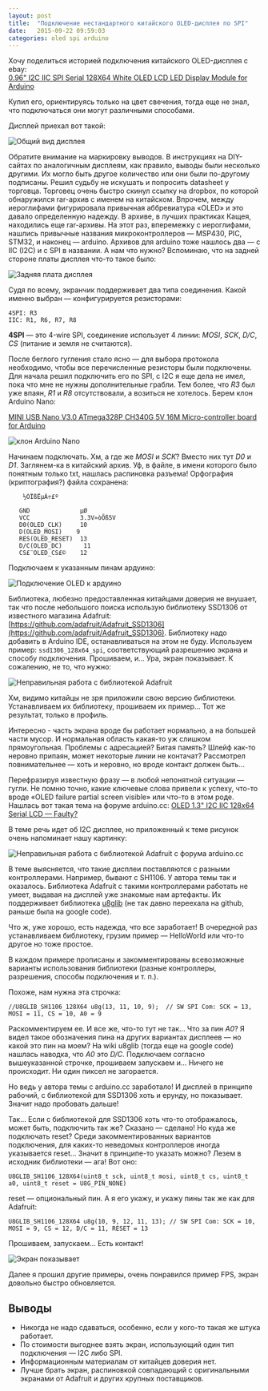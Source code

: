 ```yaml
---
layout: post
title:  "Подключение нестандартного китайского OLED-дисплея по SPI"
date:   2015-09-22 09:59:03
categories: oled spi arduino
---
```

Хочу поделиться историей подключения китайского OLED-дисплея с ebay:
<br>
[0.96" I2C IIC SPI Serial 128X64 White OLED LCD LED Display Module for Arduino](https://rover.ebay.com/rover/1/711-53200-19255-0/1?icep_id=114&ipn=icep&toolid=20004&campid=5338190330&mpre=http%3A%2F%2Fwww.ebay.com%2Fitm%2F0-96-I2C-IIC-SPI-Serial-128X64-White-OLED-LCD-LED-Display-Module-for-Arduino-%2F263097814635)

Купил его, ориентируясь только на цвет свечения, тогда еще не знал, что подключаться они могут различными способами.

Дисплей приехал вот такой: 

![Общий вид дисплея](/assets/01_oled_front.jpg)

Обратите внимание на маркировку выводов. В инструкциях на DIY-сайтах по аналогичным дисплеям, как правило, выводы были несколько другими. Их могло быть другое количество или они были по-другому подписаны.
Решил судьбу не искушать и попросить datasheet у торговца. Торговец очень быстро скинул ссылку на dropbox, по которой обнаружился rar-архив с именем на китайском. Впрочем, между иероглифами фигурировала привычная аббревиатура «OLED» и это давало определенную надежду.
В архиве, в лучших практиках Кащея, находились еще rar-архивы. На этот раз, вперемежку с иероглифами, нашлись привычные названия микроконтроллеров — MSP430, PIC, STM32, и наконец — arduino. Архивов для arduino тоже нашлось два — с IIC (I2C) и с SPI в названии.  А нам что нужно? Вспоминаю, что на задней стороне платы дисплея что-то такое было:

![Задняя плата дисплея](/assets/02_oled_back.jpg)


Судя по всему, экранчик поддерживает два типа соединения. Какой именно выбран — конфигурируется резисторами:

```
4SPI: R3
IIC: R1, R6, R7, R8
```

**4SPI** — это 4-wire SPI, соединение использует 4 линии: *MOSI*, *SCK*, *D/C*, *CS* (питание и земля не считаются).

После беглого гугления стало ясно — для выбора протокола необходимо, чтобы все перечисленные резисторы были подключены.
Для начала решил подключить его по SPI, с I2C я еще дела не имел, пока что мне не нужны дополнительные грабли. Тем более, что *R3* был уже впаян, *R1* и *R8* отсутствовали, а возиться не хотелось.
Берем клон Arduino Nano:

[MINI USB Nano V3.0 ATmega328P CH340G 5V 16M Micro-controller board for Arduino](https://rover.ebay.com/rover/1/711-53200-19255-0/1?icep_id=114&ipn=icep&toolid=20004&campid=5338190330&mpre=http%3A%2F%2Fwww.ebay.com%2Fitm%2FMINI-USB-Nano-V3-0-ATmega328P-CH340G-5V-16M-Micro-controller-board-for-Arduino-%2F381374550571)

![клон Arduino Nano](/assets/03_funduino_nano.jpg)

Начинаем подключать. Хм, а где же *MOSI* и *SCK*? Вместо них тут *D0* и *D1*. Заглянем-ка в китайский архив. Уф, в файле, в имени которого было понятным только txt, нашлась распиновка разъема! Орфография (криптография?) файла сохранена:

```
	½ÓÏßËµÃ÷£º
 
   GND              µØ
   VCC              3.3V»òÕß5V
   D0(OLED_CLK)     10
   D(OLED_MOSI)    9
   RES(OLED_RESET)  13
   D/C(OLED_DC)      11
   CS£¨OLED_CS£©    12
```

Подключаем к указанным пинам ардуино:

![Подключение OLED к ардуино](/assets/04_oled_connected.jpg)

Библиотека, любезно предоставленная китайцами доверия не внушает, так что после небольшого поиска использую библиотеку SSD1306 от известного магазина Adafruit:
[https://github.com/adafruit/Adafruit_SSD1306](https://github.com/adafruit/Adafruit_SSD1306).
Библиотеку надо добавить в Arduino IDE, останавливаться на этом не буду. 
Используем пример: ```ssd1306_128x64_spi```, соответствующий разрешению экрана и способу подключения. Прошиваем, и... Ура, экран показывает. К сожалению, не то, что нужно:

![Неправильная работа с библиотекой Adafruit](/assets/05_oled_failure.jpg)

Хм, видимо китайцы не зря приложили свою версию библиотеки. Устанавливаем их библиотеку, прошиваем их пример... Тот же результат, только в профиль.

Интересно - часть экрана вроде бы работает нормально, а на большей части мусор. И нормальная область какая-то уж слишком прямоугольная. Проблемы с адресацией? Битая память? Шлейф как-то неровно припаян, может некоторые линии не контачат? Рассмотрел повнимательнее — хоть и неровно, но вроде контакт должен быть...

Перефразируя известную фразу — в любой непонятной ситуации — гугли.
Не помню точно, какие ключевые слова привели к успеху, что-то вроде «OLED failure partial screen visible» или что-то в этом роде. Нашлась вот такая тема на форуме arduino.cc:
[OLED 1.3" I2C IIC 128x64 Serial LCD — Faulty?](http://forum.arduino.cc/index.php?topic=259186.0)

В теме речь идет об I2C дисплее, но приложенный к теме рисунок очень напоминает нашу картинку:

![Неправильная работа с библиотекой Adafruit c форума arduino.cc](/assets/06_oled_failure_from_arduino_cc.jpg)

В теме выясняется, что такие дисплеи поставляются с разными контроллерами. Например, бывают с SH1106. У автора темы так и оказалось. Библиотека Adafruit с такими контроллерами работать не умеет, выдавая на дисплей уже знакомые нам артефакты.
Их поддерживает библиотека [u8glib](https://github.com/olikraus/u8glib) (не так давно переехала на github, раньше была на google code).

Что ж, уже хорошо, есть надежда, что все заработает!
В очередной раз устанавливаем библиотеку, грузим пример — HelloWorld или что-то другое но тоже простое.

В каждом примере прописаны и закомментированы всевозможные варианты использования библиотеки (разные контроллеры, разрешения, способы подключения и т. п.).

Похоже, нам нужна эта строчка:

```
//U8GLIB_SH1106_128X64 u8g(13, 11, 10, 9);	// SW SPI Com: SCK = 13, MOSI = 11, CS = 10, A0 = 9
```

Раскомментируем ее. И все же, что-то тут не так... Что за пин *A0*? Я видел такое обозначения пина на других вариантах дисплеев — но какой это пин на моем?
На wiki u8glib (тогда еще на google code) нашлась наводка, что *A0* это *D/C*.
Подключаем согласно вышеуказанной строчке, прошиваем запускаем и... Ничего не происходит. Ни один пиксел не загорается.

Но ведь у автора темы с arduino.cc заработало! И дисплей в принципе рабочий, с библиотекой для SSD1306 хоть и ерунду, но показывает. Значит надо пробовать дальше!

Так... Если с библиотекой для SSD1306 хоть что-то отображалось, может быть, подключить так же? Сказано — сделано! Но куда же подключать reset?
Среди закомментированных вариантов подключения, для каких-то неведомых контроллеров иногда указывается reset... Значит в принципе-то указать можно? Лезем в исходник библиотеки — ага! Вот оно:

```
U8GLIB_SH1106_128X64(uint8_t sck, uint8_t mosi, uint8_t cs, uint8_t a0, uint8_t reset = U8G_PIN_NONE) 
```

reset — опциональный пин. А я его укажу, и укажу пины так же как для Adafruit:

```
U8GLIB_SH1106_128X64 u8g(10, 9, 12, 11, 13); // SW SPI Com: SCK = 10, MOSI = 9, CS = 12, D/C = 11, RESET = 13
```

Прошиваем, запускаем... Есть контакт!

![Экран показывает](/assets/07_oled_ok.jpg)

Далее я прошил другие примеры, очень понравился пример FPS, экран довольно быстро обновляется.

## Выводы

- Никогда не надо сдаваться, особенно, если у кого-то такая же штука работает.
- По стоимости выгоднее взять экран, использующий один тип подключения — I2C либо SPI.
- Информационным материалам от китайцев доверия нет.
- Лучше брать экран, распиновкой совпадающий с оригинальными экранами от Adafruit и других крупных поставщиков.

